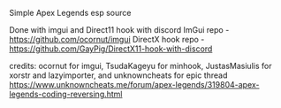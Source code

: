 Simple Apex Legends esp source


Done with imgui and Direct11 hook with discord
ImGui repo - https://github.com/ocornut/imgui
DirectX hook repo - https://github.com/GayPig/DirectX11-hook-with-discord

credits: ocornut for imgui, TsudaKageyu for minhook, JustasMasiulis for xorstr and lazyimporter, and unknowncheats for epic thread https://www.unknowncheats.me/forum/apex-legends/319804-apex-legends-coding-reversing.html 
